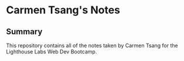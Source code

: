 # Carmen Tsang's Notes

## Summary
This repository contains all of the notes taken by Carmen Tsang for the Lighthouse Labs Web Dev Bootcamp.